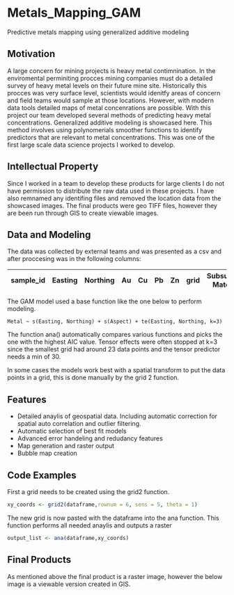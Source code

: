 # Metals_Mapping_GAM
Predictive metals mapping using generalized additive modeling

## Motivation 
A large concern for mining projects is heavy metal contimnination. In the enviromental perminiting procces mining companies must do a detailed survey of heavy metal levels on their future mine site. Historically this procces was very surface level, scientists would idenitfy areas of concern and field teams would sample at those locations. However, with modern data tools detailed maps of metal concenrations are possible. With this project our team developed several methods of predicting heavy metal concentrations. Generalized additive modeling is showcased here. This method involves using polynomerials smoother functions to identify predictors that are relevant to metal concentrations. This was one of the first large scale data science projects I worked to develop. 

## Intellectual Property
Since I worked in a team to develop these products for large clients I do not have permission to distribute the raw data used in these projects. I have also remnamed any identifing files and removed the location data from the showcased images. The final products were geo TIFF files, however they are been run through GIS to create viewable images. 

## Data and Modeling
The data was collected by external teams and was presented as a csv and after proccesing was in the following columns: 

|sample_id|Easting|Northing|Au|Cu|Pb|Zn|grid|Subsurface Material|Elevation|Slope|Aspect| 
|---------|-------|--------|--|--|--|--|----|-------------------|---------|-----|------|  

The GAM model used a base function like the one below to perform modeling.
```Math
Metal ~ s(Easting, Northing) + s(Aspect) + te(Easting, Northing, k=3)
```
The function ana() automatically compares various functions and picks the one with the highest AIC value. Tensor effects were often stopped at k=3 since the smallest grid had around 23 data points and the tensor predictor needs a min of 30. 

In some cases the models work best with a spatial transform to put the data points in a grid, this is done manually by the grid 2 function. 

## Features 
- Detailed anaylis of geospatial data. Including automatic correction for spatial auto correlation and outlier filtering. 
- Automatic selection of best fit models 
- Advanced error handeling and redudancy features 
- Map generation and raster output
- Bubble map creation 

## Code Examples

First a grid needs to be created using the grid2 function. 

```R
xy_coords <- grid2(dataframe,rownum = 6, sens = 5, theta = 1)
```
The new grid is now pasted with the dataframe into the ana function. This function performs all needed anaylis and outputs a raster

```R
output_list <- ana(dataframe,xy_coords)
```

## Final Products
As mentioned above the final product is a raster image, however the below image is a viewable version created in GIS. 





